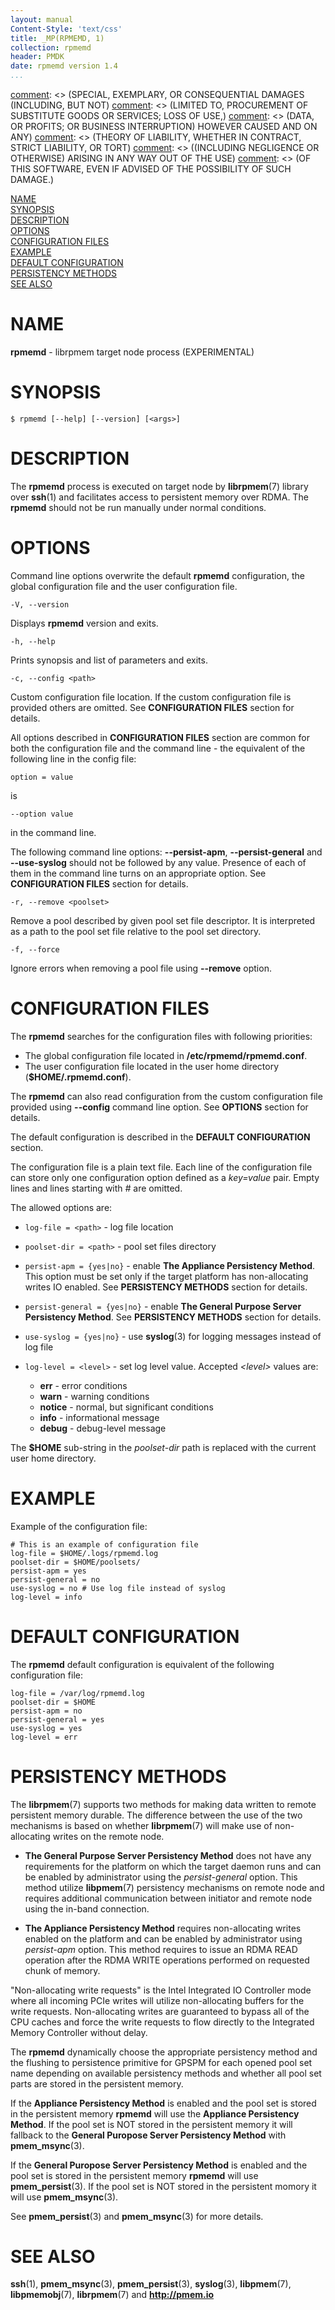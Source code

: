 ```yaml
---
layout: manual
Content-Style: 'text/css'
title: _MP(RPMEMD, 1)
collection: rpmemd
header: PMDK
date: rpmemd version 1.4
...
```


[comment]: <> (Copyright 2016-2018, Intel Corporation)

[comment]: <> (Redistribution and use in source and binary forms, with or without)
[comment]: <> (modification, are permitted provided that the following conditions)
[comment]: <> (are met:)
[comment]: <> (    * Redistributions of source code must retain the above copyright)
[comment]: <> (      notice, this list of conditions and the following disclaimer.)
[comment]: <> (    * Redistributions in binary form must reproduce the above copyright)
[comment]: <> (      notice, this list of conditions and the following disclaimer in)
[comment]: <> (      the documentation and/or other materials provided with the)
[comment]: <> (      distribution.)
[comment]: <> (    * Neither the name of the copyright holder nor the names of its)
[comment]: <> (      contributors may be used to endorse or promote products derived)
[comment]: <> (      from this software without specific prior written permission.)

[comment]: <> (THIS SOFTWARE IS PROVIDED BY THE COPYRIGHT HOLDERS AND CONTRIBUTORS)
[comment]: <> ("AS IS" AND ANY EXPRESS OR IMPLIED WARRANTIES, INCLUDING, BUT NOT)
[comment]: <> (LIMITED TO, THE IMPLIED WARRANTIES OF MERCHANTABILITY AND FITNESS FOR)
[comment]: <> (A PARTICULAR PURPOSE ARE DISCLAIMED. IN NO EVENT SHALL THE COPYRIGHT)
[comment]: <> (OWNER OR CONTRIBUTORS BE LIABLE FOR ANY DIRECT, INDIRECT, INCIDENTAL,)
[comment]: <> (SPECIAL, EXEMPLARY, OR CONSEQUENTIAL DAMAGES (INCLUDING, BUT NOT)
[comment]: <> (LIMITED TO, PROCUREMENT OF SUBSTITUTE GOODS OR SERVICES; LOSS OF USE,)
[comment]: <> (DATA, OR PROFITS; OR BUSINESS INTERRUPTION) HOWEVER CAUSED AND ON ANY)
[comment]: <> (THEORY OF LIABILITY, WHETHER IN CONTRACT, STRICT LIABILITY, OR TORT)
[comment]: <> ((INCLUDING NEGLIGENCE OR OTHERWISE) ARISING IN ANY WAY OUT OF THE USE)
[comment]: <> (OF THIS SOFTWARE, EVEN IF ADVISED OF THE POSSIBILITY OF SUCH DAMAGE.)

[comment]: <> (rpmemd.1.md -- man page for rpmemd)

[NAME](#name)<br />
[SYNOPSIS](#synopsis)<br />
[DESCRIPTION](#description)<br />
[OPTIONS](#options)<br />
[CONFIGURATION FILES](#configuration-files)<br />
[EXAMPLE](#example)<br />
[DEFAULT CONFIGURATION](#default-configuration)<br />
[PERSISTENCY METHODS](#persistency-methods)<br />
[SEE ALSO](#see-also)<br />


# NAME #

**rpmemd** - librpmem target node process (EXPERIMENTAL)


# SYNOPSIS #

```
$ rpmemd [--help] [--version] [<args>]
```


# DESCRIPTION #

The **rpmemd** process is executed on target node by **librpmem**(7) library over
**ssh**(1) and facilitates access to persistent memory over RDMA. The **rpmemd**
should not be run manually under normal conditions.


# OPTIONS #

Command line options overwrite the default **rpmemd** configuration, the global
configuration file and the user configuration file.

`-V, --version`

Displays **rpmemd** version and exits.

`-h, --help`

Prints synopsis and list of parameters and exits.

`-c, --config <path>`

Custom configuration file location. If the custom configuration file is
provided others are omitted. See **CONFIGURATION FILES**
section for details.

All options described in **CONFIGURATION FILES** section are
common for both the configuration file and the command line - the  equivalent
of the following line in the config file:

`option = value`

is

`--option value`

in the command line.

The following command line options: **--persist-apm**, **--persist-general**
and **--use-syslog** should not be followed by any value. Presence of each of them
in the command line turns on an appropriate option.
See **CONFIGURATION FILES** section for details.

`-r, --remove <poolset>`

Remove a pool described by given pool set file descriptor. It is interpreted
as a path to the pool set file relative to the pool set directory.

`-f, --force`

Ignore errors when removing a pool file using **--remove** option.

# CONFIGURATION FILES #

The **rpmemd** searches for the configuration files with following priorities:

+ The global configuration file located in **/etc/rpmemd/rpmemd.conf**.
+ The user configuration file located in the user home directory
  (**$HOME/.rpmemd.conf**).

The **rpmemd** can also read configuration from the custom configuration file
provided using **--config** command line option. See **OPTIONS**
section for details.

The default configuration is described in the
**DEFAULT CONFIGURATION** section.

The configuration file is a plain text file. Each line of the configuration file
can store only one configuration option defined as a *key=value* pair. Empty
lines and lines starting with *#* are omitted.

The allowed options are:

+ `log-file = <path>` - log file location

+ `poolset-dir = <path>` - pool set files directory

+ `persist-apm = {yes|no}` - enable **The Appliance Persistency Method**. This
  option must be set only if the target platform has non-allocating writes IO
  enabled. See **PERSISTENCY METHODS** section for details.

+ `persist-general = {yes|no}` - enable **The General Purpose Server Persistency
  Method**. See **PERSISTENCY METHODS** section for details.

+ `use-syslog = {yes|no}` - use **syslog**(3) for logging messages instead of log
  file

+ `log-level = <level>` - set log level value. Accepted *\<level\>* values are:

  + **err** - error conditions
  + **warn** - warning conditions
  + **notice** - normal, but significant conditions
  + **info** - informational message
  + **debug** - debug-level message

The **$HOME** sub-string in the *poolset-dir* path is replaced with the current user
home directory.


# EXAMPLE #

Example of the configuration file:

```
# This is an example of configuration file
log-file = $HOME/.logs/rpmemd.log
poolset-dir = $HOME/poolsets/
persist-apm = yes
persist-general = no
use-syslog = no # Use log file instead of syslog
log-level = info
```


# DEFAULT CONFIGURATION #

The **rpmemd** default configuration is equivalent of the following
configuration file:

```
log-file = /var/log/rpmemd.log
poolset-dir = $HOME
persist-apm = no
persist-general = yes
use-syslog = yes
log-level = err
```


# PERSISTENCY METHODS #

The **librpmem**(7) supports two methods for making data written to remote
persistent memory durable. The difference between the use of the two mechanisms
is based on whether **librpmem**(7) will make use of non-allocating writes on the
remote node.

+ **The General Purpose Server Persistency Method** does not have any
requirements for the platform on which the target daemon runs and can be enabled
by administrator using the *persist-general* option. This method utilize
**libpmem**(7) persistency mechanisms on remote node and requires additional
communication between initiator and remote node using the in-band connection.

+ **The Appliance Persistency Method** requires non-allocating writes enabled on
the platform and can be enabled by administrator using *persist-apm* option.
This method requires to issue an RDMA READ operation after the RDMA WRITE
operations performed on requested chunk of memory.

"Non-allocating write requests" is the Intel Integrated IO Controller mode
where all incoming PCIe writes will utilize non-allocating buffers for the write
requests. Non-allocating writes are guaranteed to bypass all of the CPU caches
and force the write requests to flow directly to the Integrated Memory
Controller without delay.

The **rpmemd** dynamically choose the appropriate persistency method and the
flushing to persistence primitive for GPSPM for each opened pool set name
depending on available persistency methods and whether all pool set parts are
stored in the persistent memory.

If the **Appliance Persistency Method** is enabled and the pool set is stored
in the persistent memory **rpmemd** will use the **Appliance Persistency
Method**. If the pool set is NOT stored in the persistent memory it will
fallback to the **General Puropose Server Persistency Method** with
**pmem_msync**(3).

If the **General Puropose Server Persistency Method** is enabled and the pool
set is stored in the persistent memory **rpmemd** will use **pmem_persist**(3).
If the pool set is NOT stored in the persistent momory it will use
**pmem_msync**(3).

See **pmem_persist**(3) and **pmem_msync**(3) for more details.


# SEE ALSO #

**ssh**(1), **pmem_msync**(3), **pmem_persist**(3),
**syslog**(3), **libpmem**(7), **libpmemobj**(7),
**librpmem**(7) and **<http://pmem.io>**

